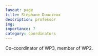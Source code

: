 ```yaml
---
layout: page
title: Stéphane Doncieux
description: professor
img: 
importance: 7
category: coordinators
---
```


Co-coordinator of WP3,  member of WP2.
